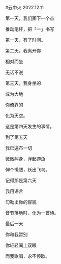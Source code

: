 #云中火 
2022.12.11

第一天，我们画下一个点

推动笔杆，把「一」书写

第一天，有了时间。
 
 
第二天，我离开你

相对而坐

无话不说


第三天，我身坐的

成为大地


你倚靠的

化为天空。

这是第四天发生的事情。


到了第五天

我已遍布一切 

微微躬身，浮起游鱼

伸个懒腰，跃出飞鸟。


记得那是第六天

我用语言

勾勒出你的容貌

音节落地时，化为一首诗。


最后一天

你和我暂别

你轻轻阖上双眼

而我歌唱，永不停歇。